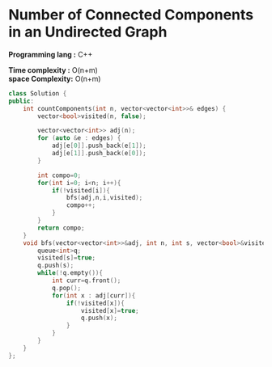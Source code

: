 # Number of Connected Components in an Undirected Graph

**Programming lang :** C++

**Time complexity :** O(n+m)  
**space Complexity:** O(n+m)


```cpp
class Solution {
public:
    int countComponents(int n, vector<vector<int>>& edges) {
        vector<bool>visited(n, false);

        vector<vector<int>> adj(n);
        for (auto &e : edges) {
            adj[e[0]].push_back(e[1]);
            adj[e[1]].push_back(e[0]);
        }

        int compo=0;
        for(int i=0; i<n; i++){
            if(!visited[i]){
                bfs(adj,n,i,visited);
                compo++;
            }
        }
        return compo;
    }
    void bfs(vector<vector<int>>&adj, int n, int s, vector<bool>&visited){
        queue<int>q;
        visited[s]=true;
        q.push(s);
        while(!q.empty()){
            int curr=q.front();
            q.pop();
            for(int x : adj[curr]){
                if(!visited[x]){
                    visited[x]=true;
                    q.push(x);
                }
            }
        }
    }
};

```
